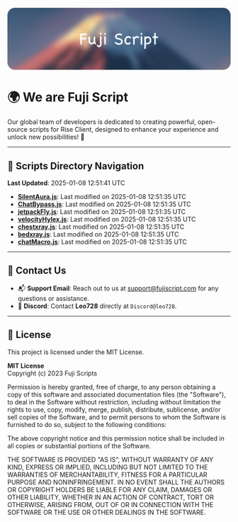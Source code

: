 ![Banner](.github/b.webp)

# 🌍 **We are Fuji Script**

Our global team of developers is dedicated to creating powerful, open-source scripts for Rise Client, designed to enhance your experience and unlock new possibilities! 🌟

---
<!-- SCRIPTS_NAVIGATION_START -->
## 📂 **Scripts Directory Navigation**

**Last Updated**: 2025-01-08 12:51:41 UTC

- **[SilentAura.js](scripts/SilentAura.js)**: Last modified on 2025-01-08 12:51:35 UTC
- **[ChatBypass.js](scripts/ChatBypass.js)**: Last modified on 2025-01-08 12:51:35 UTC
- **[jetpackFly.js](scripts/jetpackFly.js)**: Last modified on 2025-01-08 12:51:35 UTC
- **[velocityHylex.js](scripts/velocityHylex.js)**: Last modified on 2025-01-08 12:51:35 UTC
- **[chestxray.js](scripts/chestxray.js)**: Last modified on 2025-01-08 12:51:35 UTC
- **[bedxray.js](scripts/bedxray.js)**: Last modified on 2025-01-08 12:51:35 UTC
- **[chatMacro.js](scripts/chatMacro.js)**: Last modified on 2025-01-08 12:51:35 UTC

<!-- SCRIPTS_NAVIGATION_END -->

---

## 💬 **Contact Us**  
- 📬 **Support Email**: Reach out to us at [support@fujiscript.com](mailto:support@fujiscript.com) for any questions or assistance.  
- 💬 **Discord**: Contact **Leo728** directly at `Discord@leo728`.

---

## 📜 **License**

This project is licensed under the MIT License.  

**MIT License**  
Copyright (c) 2023 Fuji Scripts  

Permission is hereby granted, free of charge, to any person obtaining a copy of this software and associated documentation files (the "Software"), to deal in the Software without restriction, including without limitation the rights to use, copy, modify, merge, publish, distribute, sublicense, and/or sell copies of the Software, and to permit persons to whom the Software is furnished to do so, subject to the following conditions:  

The above copyright notice and this permission notice shall be included in all copies or substantial portions of the Software.  

THE SOFTWARE IS PROVIDED "AS IS", WITHOUT WARRANTY OF ANY KIND, EXPRESS OR IMPLIED, INCLUDING BUT NOT LIMITED TO THE WARRANTIES OF MERCHANTABILITY, FITNESS FOR A PARTICULAR PURPOSE AND NONINFRINGEMENT. IN NO EVENT SHALL THE AUTHORS OR COPYRIGHT HOLDERS BE LIABLE FOR ANY CLAIM, DAMAGES OR OTHER LIABILITY, WHETHER IN AN ACTION OF CONTRACT, TORT OR OTHERWISE, ARISING FROM, OUT OF OR IN CONNECTION WITH THE SOFTWARE OR THE USE OR OTHER DEALINGS IN THE SOFTWARE.  
